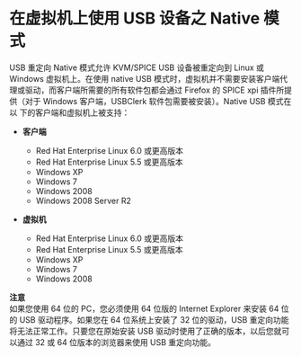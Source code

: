 # 在虚拟机上使用 USB 设备之 Native 模式

USB 重定向 Native 模式允许 KVM/SPICE USB 设备被重定向到 Linux 或 Windows 虚拟机上。在使用 native USB 模式时，虚拟机并不需要安装客户端代理或驱动，而客户端所需要的所有软件包都会通过 Firefox 的 SPICE xpi 插件所提供（对于 Windows 客户端，USBClerk 软件包需要被安装）。Native USB 模式在以
下的客户端和虚拟机上被支持：

* **客户端**
  * Red Hat Enterprise Linux 6.0 或更高版本
  * Red Hat Enterprise Linux 5.5 或更高版本
  * Windows XP
  * Windows 7
  * Windows 2008
  * Windows 2008 Server R2

* **虚拟机**
  * Red Hat Enterprise Linux 6.0 或更高版本
  * Red Hat Enterprise Linux 5.5 或更高版本
  * Windows XP
  * Windows 7
  * Windows 2008

**注意**<br/>
如果您使用 64 位的 PC，您必须使用 64 位版的 Internet Explorer 来安装 64 位的 USB 驱动程序。如果您在 64 位系统上安装了 32 位的驱动，USB 重定向功能将无法正常工作。只要您在原始安装 USB 驱动时使用了正确的版本，以后您就可以通过 32 或 64 位版本的浏览器来使用 USB 重定向功能。
